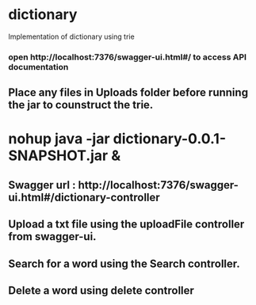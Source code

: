 # dictionary
Implementation of dictionary using trie

### open http://localhost:7376/swagger-ui.html#/ to access API documentation
## Place any files in Uploads folder before running the jar to counstruct the trie.
# nohup java -jar dictionary-0.0.1-SNAPSHOT.jar &
## Swagger url : http://localhost:7376/swagger-ui.html#/dictionary-controller
## Upload a txt file using the uploadFile controller from swagger-ui.
## Search for a word using the Search controller.
## Delete a word using delete controller

